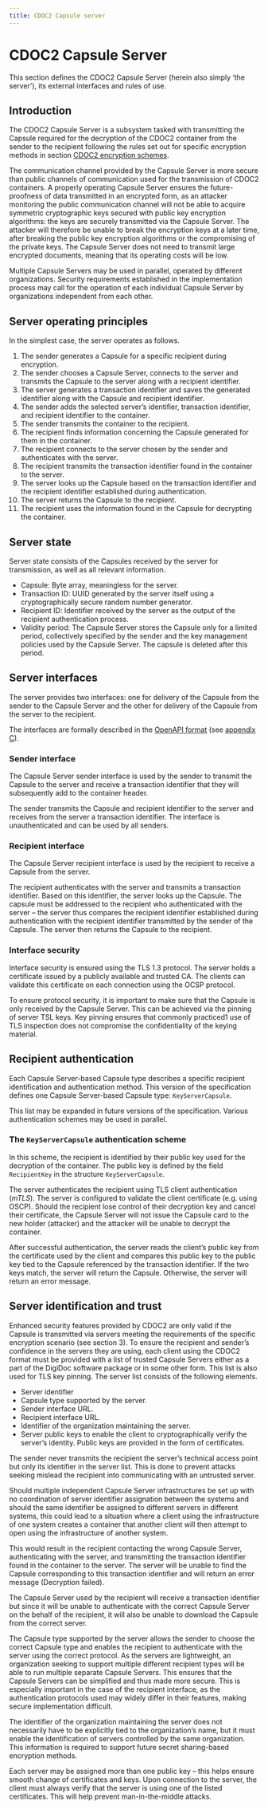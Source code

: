```yaml
---
title: CDOC2 Capsule server
---
```


# CDOC2 Capsule Server

This section defines the CDOC2 Capsule Server (herein also simply ‘the server’), its external interfaces and rules of use.

## Introduction

The CDOC2 Capsule Server is a subsystem tasked with transmitting the Capsule required for the decryption of the CDOC2 container from the sender to the recipient following the rules set out for specific encryption methods in section [CDOC2 encryption schemes](ch02_encryption_schemes.md#cdoc2-encryption-schemes).

The communication channel provided by the Capsule Server is more secure than public channels of communication used for the transmission of CDOC2 containers. A properly operating Capsule Server ensures the future-proofness of data transmitted in an encrypted form, as an attacker monitoring the public communication channel will not be able to acquire symmetric cryptographic keys secured with public key encryption algorithms: the keys are securely transmitted via the Capsule Server. The attacker will therefore be unable to break the encryption keys at a later time, after breaking the public key encryption algorithms or the compromising of the private keys. The Capsule Server does not need to transmit large encrypted documents, meaning that its operating costs will be low.

Multiple Capsule Servers may be used in parallel, operated by different organizations. Security requirements established in the implementation process may call for the operation of each individual Capsule Server by organizations independent from each other.

## Server operating principles

In the simplest case, the server operates as follows.

1. The sender generates a Capsule for a specific recipient during encryption.
2. The sender chooses a Capsule Server, connects to the server and transmits the Capsule to the server along with a recipient identifier.
3. The server generates a transaction identifier and saves the generated identifier along with the Capsule and recipient identifier.
4. The sender adds the selected server’s identifier, transaction identifier, and recipient identifier to the container.
5. The sender transmits the container to the recipient.
6. The recipient finds information concerning the Capsule generated for them in the container.
7. The recipient connects to the server chosen by the sender and authenticates with the server.
8. The recipient transmits the transaction identifier found in the container to the server.
9. The server looks up the Capsule based on the transaction identifier and the recipient identifier established during authentication.
10. The server returns the Capsule to the recipient.
11. The recipient uses the information found in the Capsule for decrypting the container.

## Server state

Server state consists of the Capsules received by the server for transmission, as well as all relevant information.

- Capsule: Byte array, meaningless for the server.
- Transaction ID: UUID generated by the server itself using a cryptographically secure random number generator.
- Recipient ID: Identifier received by the server as the output of the recipient authentication process.
- Validity period: The Capsule Server stores the Capsule only for a limited period, collectively specified by the sender and the key management policies used by the Capsule Server. The capsule is deleted after this period.

## Server interfaces

The server provides two interfaces: one for delivery of the Capsule from the sender to the Capsule Server and the other for delivery of the Capsule from the server to the recipient.

The interfaces are formally described in the [OpenAPI format](https://spec.openapis.org/oas/latest.html) (see [appendix C](appendix_c_cdoc2-capsules.md)).

### Sender interface

The Capsule Server sender interface is used by the sender to transmit the Capsule to the server and receive a transaction identifier that they will subsequently add to the container header.

The sender transmits the Capsule and recipient identifier to the server and receives from the server a transaction identifier.
The interface is unauthenticated and can be used by all senders.

### Recipient interface

The Capsule Server recipient interface is used by the recipient to receive a Capsule from the server.

The recipient authenticates with the server and transmits a transaction identifier. Based on this identifier, the server looks up the Capsule. The capsule must be addressed to the recipient who authenticated with the server – the server thus compares the recipient identifier established during authentication with the recipient identifier transmitted by the sender of the Capsule. The server then returns the Capsule to the recipient.

### Interface security

Interface security is ensured using the TLS 1.3 protocol. The server holds a certificate issued by a publicly available and trusted CA. The clients can validate this certificate on each connection using the OCSP protocol.

To ensure protocol security, it is important to make sure that the Capsule is only received by the Capsule Server. This can be achieved via the pinning of server TSL keys. Key pinning ensures that commonly practiced1 use of TLS inspection does not compromise the confidentiality of the keying material.

## Recipient authentication

Each Capsule Server-based Capsule type describes a specific recipient identification and authentication method.
This version of the specification defines one Capsule Server-based Capsule type: ``KeyServerCapsule``.

This list may be expanded in future versions of the specification. Various authentication schemes may be used in parallel.

### The ``KeyServerCapsule`` authentication scheme

In this scheme, the recipient is identified by their public key used for the decryption of the container. The public key is defined by the field ``RecipientKey`` in the structure ``KeyServerCapsule``.

The server authenticates the recipient using TLS client authentication (*mTLS*). The server is configured to validate the client certificate (e.g. using OSCP). Should the recipient lose control of their decryption key and cancel their certificate, the Capsule Server will not issue the Capsule card to the new holder (attacker) and the attacker will be unable to decrypt the container.

After successful authentication, the server reads the client’s public key from the certificate used by the client and compares this public key to the public key tied to the Capsule referenced by the transaction identifier. If the two keys match, the server will return the Capsule. Otherwise, the server will return an error message.

## Server identification and trust

Enhanced security features provided by CDOC2 are only valid if the Capsule is transmitted via servers meeting the requirements of the specific encryption scenario (see section 3).
To ensure the recipient and sender’s confidence in the servers they are using, each client using the CDOC2 format must be provided with a list of trusted Capsule Servers either as a part of the DigiDoc software package or in some other form. This list is also used for TLS key pinning.
The server list consists of the following elements.

- Server identifier
- Capsule type supported by the server.
- Sender interface URL.
- Recipient interface URL.
- Identifier of the organization maintaining the server.
- Server public keys to enable the client to cryptographically verify the server’s identity. Public keys are provided in the form of certificates.

The sender never transmits the recipient the server’s technical access point but only its identifier in the server list. This is done to prevent attacks seeking mislead the recipient into communicating with an untrusted server.

Should multiple independent Capsule Server infrastructures be set up with no coordination of server identifier assignation between the systems and should the same identifier be assigned to different servers in different systems, this could lead to a situation where a client using the infrastructure of one system creates a container that another client will then attempt to open using the infrastructure of another system.

This would result in the recipient contacting the wrong Capsule Server, authenticating with the server, and transmitting the transaction identifier found in the container to the server. The server will be unable to find the Capsule corresponding to this transaction identifier and will return an error message (Decryption failed).

The Capsule Server used by the recipient will receive a transaction identifier but since it will be unable to authenticate with the correct Capsule Server on the behalf of the recipient, it will also be unable to download the Capsule from the correct server.

The Capsule type supported by the server allows the sender to choose the correct Capsule type and enables the recipient to authenticate with the server using the correct protocol. As the servers are lightweight, an organization seeking to support multiple different recipient types will be able to run multiple separate Capsule Servers. This ensures that the Capsule Servers can be simplified and thus made more secure. This is especially important in the case of the recipient interface, as the authentication protocols used may widely differ in their features, making secure implementation difficult.

The identifier of the organization maintaining the server does not necessarily have to be explicitly tied to the organization’s name, but it must enable the identification of servers controlled by the same organization. This information is required to support future secret sharing-based encryption methods.

Each server may be assigned more than one public key – this helps ensure smooth change of certificates and keys. Upon connection to the server, the client must always verify that the server is using one of the listed certificates. This will help prevent man-in-the-middle attacks.
